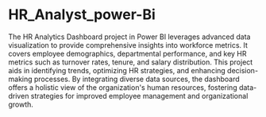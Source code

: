 # HR_Analyst_power-Bi
The HR Analytics Dashboard project in Power BI leverages advanced data visualization to provide comprehensive insights into workforce metrics. 
It covers employee demographics, departmental performance, and key HR metrics such as turnover rates, tenure, and salary distribution. 
This project aids in identifying trends, optimizing HR strategies, and enhancing decision-making processes. 
By integrating diverse data sources, the dashboard offers a holistic view of the organization's human resources, 
fostering data-driven strategies for improved employee management and organizational growth.
